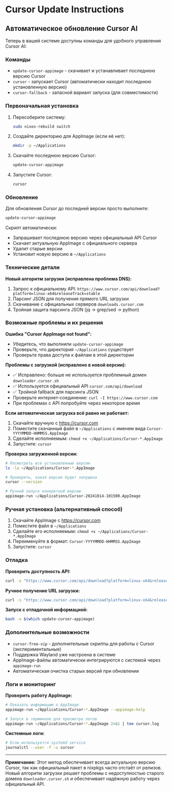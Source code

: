 # Cursor Update Instructions

## Автоматическое обновление Cursor AI

Теперь в вашей системе доступны команды для удобного управления Cursor AI:

### Команды

- `update-cursor-appimage` - скачивает и устанавливает последнюю версию Cursor
- `cursor` - запускает Cursor (автоматически находит последнюю установленную версию)
- `cursor-fallback` - запасной вариант запуска (для совместимости)

### Первоначальная установка

1. Пересоберите систему:
   ```bash
   sudo nixos-rebuild switch
   ```

2. Создайте директорию для AppImage (если её нет):
   ```bash
   mkdir -p ~/Applications
   ```

3. Скачайте последнюю версию Cursor:
   ```bash
   update-cursor-appimage
   ```

4. Запустите Cursor:
   ```bash
   cursor
   ```

### Обновление

Для обновления Cursor до последней версии просто выполните:
```bash
update-cursor-appimage
```

Скрипт автоматически:
- Запрашивает последнюю версию через официальный API Cursor
- Скачает актуальную AppImage с официального сервера
- Удалит старые версии
- Установит новую версию в `~/Applications`

### Технические детали

**Новый алгоритм загрузки (исправлена проблема DNS):**
1. Запрос к официальному API: `https://www.cursor.com/api/download?platform=linux-x64&releaseTrack=stable`
2. Парсинг JSON для получения прямого URL загрузки
3. Скачивание с официальных серверов `downloads.cursor.com`
4. Тройная защита парсинга JSON (jq → grep/sed → python)

### Возможные проблемы и их решения

**Ошибка "Cursor AppImage not found":**
- Убедитесь, что выполнили `update-cursor-appimage`
- Проверьте, что директория `~/Applications` существует
- Проверьте права доступа к файлам в этой директории

**Проблемы с загрузкой (исправлено в новой версии):**
- ✅ Исправлено: больше не используется проблемный домен `downloader.cursor.sh`
- ✅ Используется официальный API `cursor.com/api/download`
- ✅ Тройной fallback для парсинга JSON
- Проверьте интернет-соединение: `curl -I https://www.cursor.com`
- При проблемах с API попробуйте через некоторое время

**Если автоматическая загрузка всё равно не работает:**
1. Скачайте вручную с https://cursor.com
2. Поместите скачанный файл в `~/Applications` с именем вида `Cursor-YYYYMMDD-HHMMSS.AppImage`
3. Сделайте исполняемым: `chmod +x ~/Applications/Cursor-*.AppImage`
4. Запустите: `cursor`

**Проверка загруженной версии:**
```bash
# Посмотреть все установленные версии
ls -la ~/Applications/Cursor-*.AppImage

# Проверить, какая версия будет запущена
cursor --version

# Ручной запуск конкретной версии
appimage-run ~/Applications/Cursor-20241014-101500.AppImage
```

### Ручная установка (альтернативный способ)

1. Скачайте AppImage с https://cursor.com
2. Поместите файл в `~/Applications`
3. Сделайте его исполняемым: `chmod +x ~/Applications/Cursor-*.AppImage`
4. Переименуйте в формат: `Cursor-YYYYMMDD-HHMMSS.AppImage`
5. Запустите: `cursor`

### Отладка

**Проверить доступность API:**
```bash
curl -s "https://www.cursor.com/api/download?platform=linux-x64&releaseTrack=stable" | jq .
```

**Ручное получение URL загрузки:**
```bash
curl -s "https://www.cursor.com/api/download?platform=linux-x64&releaseTrack=stable" | jq -r '.downloadUrl'
```

**Запуск с отладочной информацией:**
```bash
bash -x $(which update-cursor-appimage)
```

### Дополнительные возможности

- `cursor-free-vip` - дополнительные скрипты для работы с Cursor (экспериментальные)
- Поддержка Wayland уже настроена в системе
- AppImage-файлы автоматически интегрируются с системой через `appimage-run`
- Автоматическая очистка старых версий при обновлении

### Логи и мониторинг

**Проверить работу AppImage:**
```bash
# Показать информацию о AppImage
appimage-run ~/Applications/Cursor-*.AppImage --appimage-help

# Запуск в терминале для просмотра логов
appimage-run ~/Applications/Cursor-*.AppImage 2>&1 | tee cursor.log
```

**Системные логи:**
```bash
# Если используется systemd service
journalctl --user -f -u cursor
```

---

**Примечание:** Этот метод обеспечивает всегда актуальную версию Cursor, так как официальный пакет в nixpkgs часто отстаёт от релизов. Новый алгоритм загрузки решает проблемы с недоступностью старого домена `downloader.cursor.sh` и обеспечивает надёжную работу через официальный API.